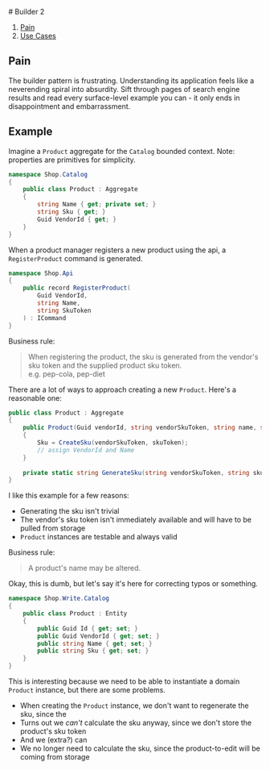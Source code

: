 ﻿﻿# Builder 2

1. [Pain](#pain)
1. [Use Cases](#use-cases)

## Pain

The builder pattern is frustrating. Understanding its application feels like a neverending spiral into absurdity. Sift through pages of search engine results and read every surface-level example you can - it only ends in disappointment and embarrassment.

## Example

Imagine a `Product` aggregate for the `Catalog` bounded context. Note: properties are primitives for simplicity.

```csharp
namespace Shop.Catalog
{
    public class Product : Aggregate
    {
        string Name { get; private set; }
        string Sku { get; }
        Guid VendorId { get; }
    }
}
```

When a product manager registers a new product using the api, a `RegisterProduct` command is generated.

```csharp
namespace Shop.Api
{
    public record RegisterProduct(
        Guid VendorId,
        string Name,
        string SkuToken
    ) : ICommand
}
```

Business rule:
> When registering the product, the sku is generated from the vendor's sku token and the supplied product sku token.  
e.g. pep-cola, pep-diet

There are a lot of ways to approach creating a new `Product`. Here's a reasonable one:

```csharp
public class Product : Aggregate
{
    public Product(Guid vendorId, string vendorSkuToken, string name, string skuToken)
    {
        Sku = CreateSku(vendorSkuToken, skuToken);
        // assign VendorId and Name
    }
    
    private static string GenerateSku(string vendorSkuToken, string skuToken) => $"{vendorSkuToken}-{skuToken}";
}
```

I like this example for a few reasons:
* Generating the sku isn't trivial
* The vendor's sku token isn't immediately available and will have to be pulled from storage
* `Product` instances are testable and always valid

Business rule:
> A product's name may be altered.

Okay, this is dumb, but let's say it's here for correcting typos or something.

```csharp
namespace Shop.Write.Catalog
{
    public class Product : Entity
    {
        public Guid Id { get; set; }
        public Guid VendorId { get; set; }
        public string Name { get; set; }
        public string Sku { get; set; }
    }
}
```

This is interesting because we need to be able to instantiate a domain `Product` instance, but there are some problems.
* When creating the `Product` instance, we don't want to regenerate the sku, since the 
* Turns out we *can't* calculate the sku anyway, since we don't store the product's sku token
* And we (extra?) can
* We no longer need to calculate the sku, since the product-to-edit will be coming from storage
